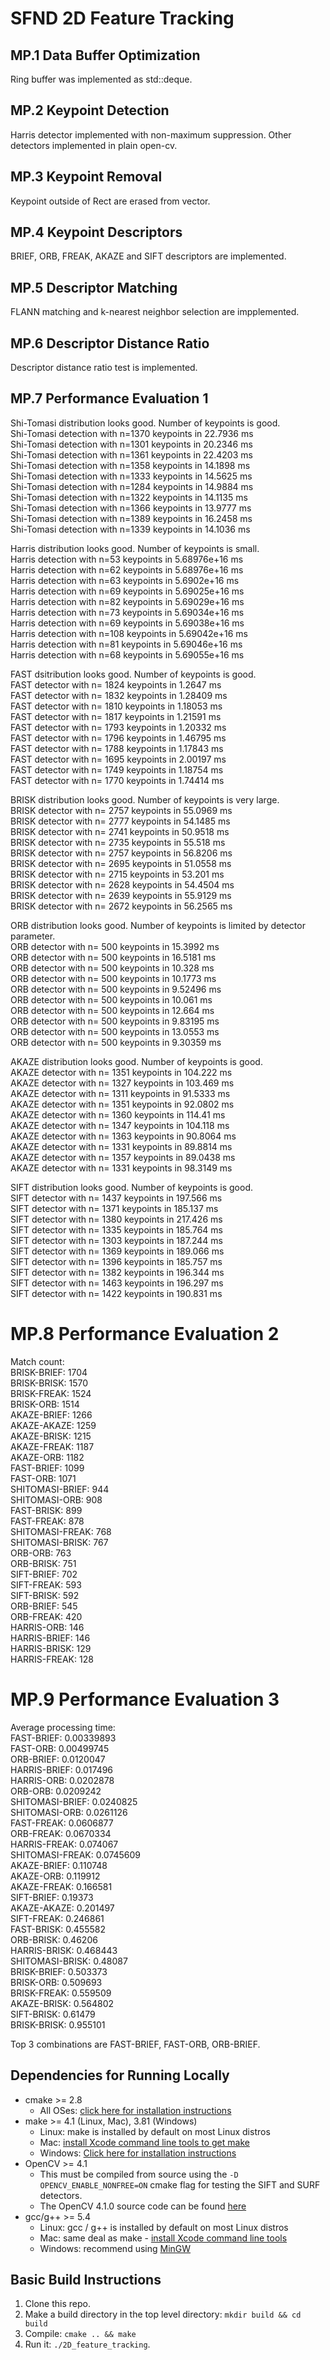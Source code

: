# SFND 2D Feature Tracking

## MP.1 Data Buffer Optimization
Ring buffer was implemented as std::deque.

## MP.2 Keypoint Detection
Harris detector implemented with non-maximum suppression.
Other detectors implemented in plain open-cv.

## MP.3 Keypoint Removal
Keypoint outside of Rect are erased from vector.

## MP.4 Keypoint Descriptors
BRIEF, ORB, FREAK, AKAZE and SIFT descriptors are implemented.

## MP.5 Descriptor Matching
FLANN matching and  k-nearest neighbor selection are impplemented.

## MP.6 Descriptor Distance Ratio
Descriptor distance ratio test is implemented.

## MP.7 Performance Evaluation 1
Shi-Tomasi distribution looks good. Number of keypoints is good.  
Shi-Tomasi detection with n=1370 keypoints in 22.7936 ms  
Shi-Tomasi detection with n=1301 keypoints in 20.2346 ms  
Shi-Tomasi detection with n=1361 keypoints in 22.4203 ms  
Shi-Tomasi detection with n=1358 keypoints in 14.1898 ms  
Shi-Tomasi detection with n=1333 keypoints in 14.5625 ms  
Shi-Tomasi detection with n=1284 keypoints in 14.9884 ms  
Shi-Tomasi detection with n=1322 keypoints in 14.1135 ms  
Shi-Tomasi detection with n=1366 keypoints in 13.9777 ms  
Shi-Tomasi detection with n=1389 keypoints in 16.2458 ms  
Shi-Tomasi detection with n=1339 keypoints in 14.1036 ms  
  
Harris distribution looks good. Number of keypoints is small.  
Harris detection with n=53 keypoints in 5.68976e+16 ms  
Harris detection with n=62 keypoints in 5.68976e+16 ms  
Harris detection with n=63 keypoints in 5.6902e+16 ms  
Harris detection with n=69 keypoints in 5.69025e+16 ms  
Harris detection with n=82 keypoints in 5.69029e+16 ms  
Harris detection with n=73 keypoints in 5.69034e+16 ms  
Harris detection with n=69 keypoints in 5.69038e+16 ms  
Harris detection with n=108 keypoints in 5.69042e+16 ms  
Harris detection with n=81 keypoints in 5.69046e+16 ms  
Harris detection with n=68 keypoints in 5.69055e+16 ms  
  
FAST dsitribution looks good. Number of keypoints is good.  
FAST detector with n= 1824 keypoints in 1.2647 ms  
FAST detector with n= 1832 keypoints in 1.28409 ms  
FAST detector with n= 1810 keypoints in 1.18053 ms  
FAST detector with n= 1817 keypoints in 1.21591 ms  
FAST detector with n= 1793 keypoints in 1.20332 ms  
FAST detector with n= 1796 keypoints in 1.46795 ms  
FAST detector with n= 1788 keypoints in 1.17843 ms  
FAST detector with n= 1695 keypoints in 2.00197 ms  
FAST detector with n= 1749 keypoints in 1.18754 ms  
FAST detector with n= 1770 keypoints in 1.74414 ms  
  
BRISK distribution looks good. Number of keypoints is very large.  
BRISK detector with n= 2757 keypoints in 55.0969 ms  
BRISK detector with n= 2777 keypoints in 54.1485 ms  
BRISK detector with n= 2741 keypoints in 50.9518 ms  
BRISK detector with n= 2735 keypoints in 55.518 ms  
BRISK detector with n= 2757 keypoints in 56.8206 ms  
BRISK detector with n= 2695 keypoints in 51.0558 ms  
BRISK detector with n= 2715 keypoints in 53.201 ms  
BRISK detector with n= 2628 keypoints in 54.4504 ms  
BRISK detector with n= 2639 keypoints in 55.9129 ms  
BRISK detector with n= 2672 keypoints in 56.2565 ms  
  
ORB distribution looks good. Number of keypoints is limited by detector parameter.  
ORB detector with n= 500 keypoints in 15.3992 ms  
ORB detector with n= 500 keypoints in 16.5181 ms  
ORB detector with n= 500 keypoints in 10.328 ms  
ORB detector with n= 500 keypoints in 10.1773 ms  
ORB detector with n= 500 keypoints in 9.52496 ms  
ORB detector with n= 500 keypoints in 10.061 ms  
ORB detector with n= 500 keypoints in 12.664 ms  
ORB detector with n= 500 keypoints in 9.83195 ms  
ORB detector with n= 500 keypoints in 13.0553 ms  
ORB detector with n= 500 keypoints in 9.30359 ms  
  
AKAZE distribution looks good. Number of keypoints is good.  
AKAZE detector with n= 1351 keypoints in 104.222 ms  
AKAZE detector with n= 1327 keypoints in 103.469 ms  
AKAZE detector with n= 1311 keypoints in 91.5333 ms  
AKAZE detector with n= 1351 keypoints in 92.0802 ms  
AKAZE detector with n= 1360 keypoints in 114.41 ms  
AKAZE detector with n= 1347 keypoints in 104.118 ms  
AKAZE detector with n= 1363 keypoints in 90.8064 ms  
AKAZE detector with n= 1331 keypoints in 89.8814 ms  
AKAZE detector with n= 1357 keypoints in 89.0438 ms  
AKAZE detector with n= 1331 keypoints in 98.3149 ms  
  
SIFT distribution looks good. Number of keypoints is good.  
SIFT detector with n= 1437 keypoints in 197.566 ms  
SIFT detector with n= 1371 keypoints in 185.137 ms  
SIFT detector with n= 1380 keypoints in 217.426 ms  
SIFT detector with n= 1335 keypoints in 185.764 ms  
SIFT detector with n= 1303 keypoints in 187.244 ms  
SIFT detector with n= 1369 keypoints in 189.066 ms  
SIFT detector with n= 1396 keypoints in 185.757 ms  
SIFT detector with n= 1382 keypoints in 196.344 ms  
SIFT detector with n= 1463 keypoints in 196.297 ms  
SIFT detector with n= 1422 keypoints in 190.831 ms  
  
# MP.8 Performance Evaluation 2  
Match count:  
  BRISK-BRIEF: 1704  
  BRISK-BRISK: 1570  
  BRISK-FREAK: 1524  
  BRISK-ORB: 1514  
  AKAZE-BRIEF: 1266  
  AKAZE-AKAZE: 1259  
  AKAZE-BRISK: 1215  
  AKAZE-FREAK: 1187  
  AKAZE-ORB: 1182  
  FAST-BRIEF: 1099  
  FAST-ORB: 1071  
  SHITOMASI-BRIEF: 944  
  SHITOMASI-ORB: 908  
  FAST-BRISK: 899  
  FAST-FREAK: 878  
  SHITOMASI-FREAK: 768  
  SHITOMASI-BRISK: 767  
  ORB-ORB: 763  
  ORB-BRISK: 751  
  SIFT-BRIEF: 702  
  SIFT-FREAK: 593  
  SIFT-BRISK: 592  
  ORB-BRIEF: 545  
  ORB-FREAK: 420  
  HARRIS-ORB: 146  
  HARRIS-BRIEF: 146  
  HARRIS-BRISK: 129  
  HARRIS-FREAK: 128  
  

# MP.9 Performance Evaluation 3  
Average processing time:  
  FAST-BRIEF: 0.00339893  
  FAST-ORB: 0.00499745  
  ORB-BRIEF: 0.0120047  
  HARRIS-BRIEF: 0.017496  
  HARRIS-ORB: 0.0202878  
  ORB-ORB: 0.0209242  
  SHITOMASI-BRIEF: 0.0240825  
  SHITOMASI-ORB: 0.0261126  
  FAST-FREAK: 0.0606877  
  ORB-FREAK: 0.0670334  
  HARRIS-FREAK: 0.074067  
  SHITOMASI-FREAK: 0.0745609  
  AKAZE-BRIEF: 0.110748  
  AKAZE-ORB: 0.119912  
  AKAZE-FREAK: 0.166581  
  SIFT-BRIEF: 0.19373  
  AKAZE-AKAZE: 0.201497  
  SIFT-FREAK: 0.246861  
  FAST-BRISK: 0.455582  
  ORB-BRISK: 0.46206  
  HARRIS-BRISK: 0.468443  
  SHITOMASI-BRISK: 0.48087  
  BRISK-BRIEF: 0.503373  
  BRISK-ORB: 0.509693  
  BRISK-FREAK: 0.559509  
  AKAZE-BRISK: 0.564802  
  SIFT-BRISK: 0.61479  
  BRISK-BRISK: 0.955101  
  
Top 3 combinations are FAST-BRIEF, FAST-ORB, ORB-BRIEF.  
  
## Dependencies for Running Locally
* cmake >= 2.8
  * All OSes: [click here for installation instructions](https://cmake.org/install/)
* make >= 4.1 (Linux, Mac), 3.81 (Windows)
  * Linux: make is installed by default on most Linux distros
  * Mac: [install Xcode command line tools to get make](https://developer.apple.com/xcode/features/)
  * Windows: [Click here for installation instructions](http://gnuwin32.sourceforge.net/packages/make.htm)
* OpenCV >= 4.1
  * This must be compiled from source using the `-D OPENCV_ENABLE_NONFREE=ON` cmake flag for testing the SIFT and SURF detectors.
  * The OpenCV 4.1.0 source code can be found [here](https://github.com/opencv/opencv/tree/4.1.0)
* gcc/g++ >= 5.4
  * Linux: gcc / g++ is installed by default on most Linux distros
  * Mac: same deal as make - [install Xcode command line tools](https://developer.apple.com/xcode/features/)
  * Windows: recommend using [MinGW](http://www.mingw.org/)

## Basic Build Instructions

1. Clone this repo.
2. Make a build directory in the top level directory: `mkdir build && cd build`
3. Compile: `cmake .. && make`
4. Run it: `./2D_feature_tracking`.
